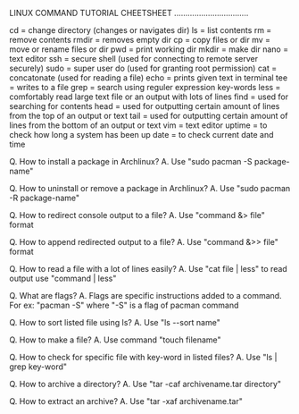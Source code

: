 LINUX COMMAND TUTORIAL CHEETSHEET
.................................

cd	= change directory (changes or navigates dir)
ls	= list contents
rm	= remove contents
rmdir	= removes empty dir
cp	= copy files or dir
mv	= move or rename files or dir
pwd	= print working dir
mkdir	= make dir
nano	= text editor
ssh	= secure shell (used for connecting to remote server securely)
sudo	= super user do (used for granting root permission)
cat	= concatonate (used for reading a file)
echo	= prints given text in terminal
tee	= writes to a file
grep	= search using reguler expression key-words
less	= comfortably read large text file or an output with lots of lines
find	= used for searching for contents
head	= used for outputting certain amount of lines from the top of an output or text
tail	= used for outputting certain amount of lines from the bottom of an output or text
vim	= text editor
uptime	= to check how long a system has been up
date	= to check current date and time

Q. How to install a package in Archlinux?
A. Use "sudo pacman -S package-name"

Q. How to uninstall or remove a package in Archlinux?
A. Use "sudo pacman -R package-name"

Q. How to redirect console output to a file?
A. Use "command &> file" format

Q. How to append redirected output to a file?
A. Use "command &>> file" format

Q. How to read a file with a lot of lines easily?
A. Use "cat file | less" to read output use "command | less"

Q. What are flags?
A. Flags are specific instructions added to a command. For ex: "pacman -S" where "-S" is
   a flag of pacman command

Q. How to sort listed file using ls?
A. Use "ls --sort name"

Q. How to make a file?
A. Use command "touch filename"

Q. How to check for specific file with key-word in listed files?
A. Use "ls | grep key-word"

Q. How to archive a directory?
A. Use "tar -caf archivename.tar directory"

Q. How to extract an archive?
A. Use "tar -xaf archivename.tar"

